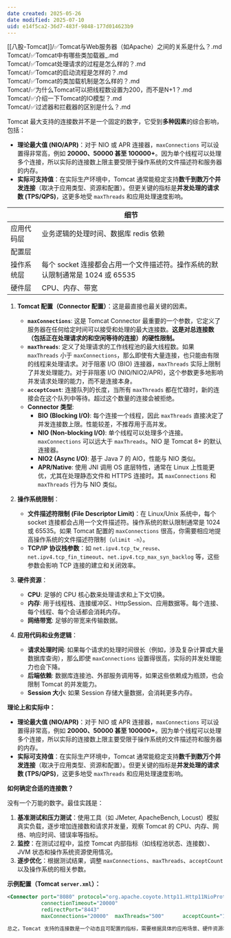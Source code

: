 ```yaml
---
date created: 2025-05-26
date modified: 2025-07-10
uid: e14f5ca2-36d7-483f-9848-177d014623b9
---
```


[[八股-Tomcat]]/✅Tomcat与Web服务器（如Apache）之间的关系是什么？.md  
Tomcat/✅Tomcat中有哪些类加载器_.md  
Tomcat/✅Tomcat处理请求的过程是怎么样的？.md  
Tomcat/✅Tomcat的启动流程是怎样的？.md  
Tomcat/✅Tomcat的类加载机制是怎么样的？.md  
Tomcat/✅为什么Tomcat可以把线程数设置为200，而不是N+1？.md  
Tomcat/✅介绍一下Tomcat的IO模型？.md  
Tomcat/✅过滤器和拦截器的区别是什么？.md  

Tomcat 最大支持的连接数并不是一个固定的数字，它受到**多种因素**的综合影响，包括：

* **理论最大值 (NIO/APR)**：对于 NIO 或 APR 连接器，`maxConnections` 可以设置得非常高，例如 **20000、50000 甚至 100000+**。因为单个线程可以处理多个连接，所以实际的连接数上限主要受限于操作系统的文件描述符和服务器的内存。
* **实际可支持值**：在实际生产环境中，Tomcat 通常能稳定支持**数千到数万个并发连接**（取决于应用类型、资源和配置）。但更关键的指标是**并发处理的请求数 (TPS/QPS)**，这更多地受 `maxThreads` 和应用处理速度影响。

|       | 细节                                                |
| ----- | ------------------------------------------------- |
| 应用代码层 | 业务逻辑的处理时间、数据库 redis 依赖                            |
| 配置层   |                                                   |
| 操作系统层 | 每个 socket 连接都会占用一个文件描述符。操作系统的默认限制通常是 1024 或 65535 |
| 硬件层   | CPU、内存、带宽                                         |

1. **Tomcat 配置（Connector 配置）**：这是最直接也最关键的因素。
    * **`maxConnections`**: 这是 Tomcat Connector 最重要的一个参数，它定义了服务器在任何给定时间可以接受和处理的最大连接数。**这是对总连接数（包括正在处理请求的和空闲等待的连接）的硬性限制。**
    * **`maxThreads`**: 定义了处理请求的工作线程池的最大线程数。如果 `maxThreads` 小于 `maxConnections`，那么即使有大量连接，也只能由有限的线程来处理请求。对于阻塞 I/O (BIO) 连接器，`maxThreads` 实际上限制了并发处理能力。对于非阻塞 I/O (NIO/NIO2/APR)，这个参数更多地影响并发请求处理的能力，而不是连接本身。
    * **`acceptCount`**: 连接队列的长度，当所有 `maxThreads` 都在忙碌时，新的连接会在这个队列中等待。超过这个数量的连接会被拒绝。
    * **Connector 类型**:
        * **BIO (Blocking I/O)**: 每个连接一个线程，因此 `maxThreads` 直接决定了并发连接数上限。性能较差，不推荐用于高并发。
        * **NIO (Non-blocking I/O)**: 单个线程可以处理多个连接。`maxConnections` 可以远大于 `maxThreads`。NIO 是 Tomcat 8+ 的默认连接器。
        * **NIO2 (Async I/O)**: 基于 Java 7 的 AIO，性能与 NIO 类似。
        * **APR/Native**: 使用 JNI 调用 OS 底层特性，通常在 Linux 上性能更优，尤其在处理静态文件和 HTTPS 连接时。其 `maxConnections` 和 `maxThreads` 行为与 NIO 类似。

2. **操作系统限制**：
    * **文件描述符限制 (File Descriptor Limit)**：在 Linux/Unix 系统中，每个 socket 连接都会占用一个文件描述符。操作系统的默认限制通常是 1024 或 65535。如果 Tomcat 配置的 `maxConnections` 很高，你需要相应地提高操作系统的文件描述符限制（`ulimit -n`）。
    * **TCP/IP 协议栈参数**：如 `net.ipv4.tcp_tw_reuse`、`net.ipv4.tcp_fin_timeout`、`net.ipv4.tcp_max_syn_backlog` 等，这些参数会影响 TCP 连接的建立和关闭效率。

3. **硬件资源**：
    * **CPU**: 足够的 CPU 核心数来处理请求和上下文切换。
    * **内存**: 用于线程栈、连接缓冲区、HttpSession、应用数据等。每个连接、每个线程、每个会话都会消耗内存。
    * **网络带宽**: 足够的带宽来传输数据。

4. **应用代码和业务逻辑**：
    * **请求处理时间**: 如果每个请求的处理时间很长（例如，涉及复杂计算或大量数据库查询），那么即使 `maxConnections` 设置得很高，实际的并发处理能力也会下降。
    * **后端依赖**: 数据库连接池、外部服务调用等，如果这些依赖成为瓶颈，也会限制 Tomcat 的并发能力。
    * **Session 大小**: 如果 Session 存储大量数据，会消耗更多内存。

**理论上和实际中：**

* **理论最大值 (NIO/APR)**：对于 NIO 或 APR 连接器，`maxConnections` 可以设置得非常高，例如 **20000、50000 甚至 100000+**。因为单个线程可以处理多个连接，所以实际的连接数上限主要受限于操作系统的文件描述符和服务器的内存。
* **实际可支持值**：在实际生产环境中，Tomcat 通常能稳定支持**数千到数万个并发连接**（取决于应用类型、资源和配置）。但更关键的指标是**并发处理的请求数 (TPS/QPS)**，这更多地受 `maxThreads` 和应用处理速度影响。

**如何确定合适的连接数？**

没有一个万能的数字。最佳实践是：

1. **基准测试和压力测试**：使用工具（如 JMeter, ApacheBench, Locust）模拟真实负载，逐步增加连接数和请求并发量，观察 Tomcat 的 CPU、内存、网络、响应时间、错误率等指标。
2. **监控**：在测试过程中，监控 Tomcat 内部指标（如线程池状态、连接数）、JVM 状态和操作系统资源使用情况。
3. **逐步优化**：根据测试结果，调整 `maxConnections`、`maxThreads`、`acceptCount` 以及操作系统的相关参数。

**示例配置（Tomcat `server.xml`）：**

```xml
<Connector port="8080" protocol="org.apache.coyote.http11.Http11NioProtocol"
           connectionTimeout="20000"
           redirectPort="8443"
           maxConnections="20000"  maxThreads="500"      acceptCount="100" />   ```

总之，Tomcat 支持的连接数是一个动态且可配置的指标，需要根据具体的应用场景、硬件资源和压力测试结果来确定最合理的值。
